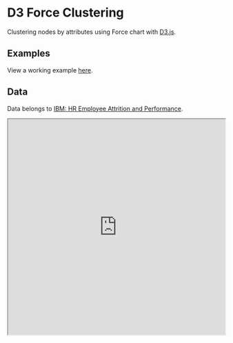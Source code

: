 # D3 Force Clustering
Clustering nodes by attributes using Force chart with [D3.js](http://www.d3js.org).

## Examples
View a working example [here](https://cdn.rawgit.com/lonedune/d3-force-clustering/master/example.html).

## Data
Data belongs to [IBM: HR Employee Attrition and Performance](https://www.ibm.com/communities/analytics/watson-analytics-blog/hr-employee-attrition/).

<iframe src='https://cdn.rawgit.com/lonedune/d3-force-clustering/master/example.html' width='100%' height='500px'></iframe>

